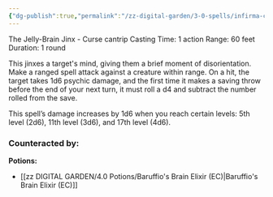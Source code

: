 ```yaml
---
{"dg-publish":true,"permalink":"/zz-digital-garden/3-0-spells/infirma-cerebra/"}
---
```


The Jelly-Brain Jinx - Curse cantrip 
Casting Time: 1 action 
Range: 60 feet 
Duration: 1 round 

This jinxes a target's mind, giving them a brief moment of disorientation. Make a ranged spell attack against a creature within range. On a hit, the target takes 1d6 psychic damage, and the first time it makes a saving throw before the end of your next turn, it must roll a d4 and subtract the number rolled from the save. 

This spell’s damage increases by 1d6 when you reach certain levels: 5th level (2d6), 11th level (3d6), and 17th level (4d6).

### Counteracted by:
**Potions:**
- [[zz DIGITAL GARDEN/4.0 Potions/Baruffio's Brain Elixir (EC)\|Baruffio's Brain Elixir (EC)]]